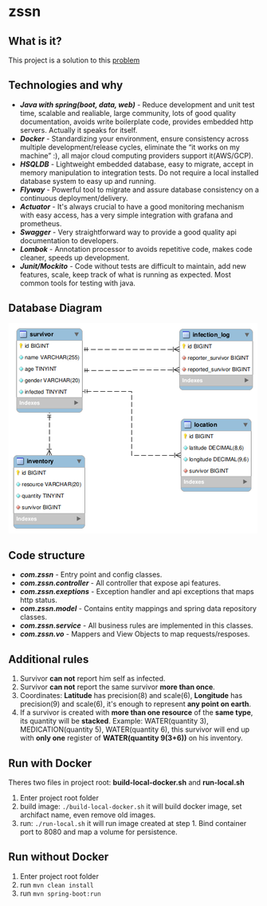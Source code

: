 # zssn
## **What is it?**

This project is a solution to this [problem](https://gist.github.com/akitaonrails/711b5553533d1a14364907bbcdbee677)

## **Technologies and why**

* ***Java with spring(boot, data, web)*** - Reduce development and unit test time, scalable and realiable, large community, lots of good quality documentation, avoids write boilerplate code, provides embedded http servers. Actually it speaks for itself.
* ***Docker*** - Standardizing your environment, ensure consistency across multiple development/release cycles, eliminate the “it works on my machine” :), all major cloud computing providers support it(AWS/GCP).
* ***HSQLDB*** - Lightweight embedded database, easy to migrate, accept in memory manipulation to integration tests. Do not require a local installed database system to easy up and running.
* ***Flyway*** - Powerful tool to migrate and assure database consistency on a continuous deployment/delivery.
* ***Actuator*** - It's always crucial to have a good monitoring mechanism with easy access, has a very simple integration with grafana and prometheus.
* ***Swagger*** - Very straightforward way to provide a good quality api documentation to developers.
* ***Lombok*** - Annotation processor to avoids repetitive code, makes code cleaner, speeds up development.
* ***Junit/Mockito*** - Code without tests are difficult to maintain, add new features, scale, keep track of what is running as expected. Most common tools for testing with java.

## **Database Diagram**
![Alt text](https://github.com/lacau/zssn/blob/master/database/database_diagram.png?raw=true)

## **Code structure**
* ***com.zssn*** - Entry point and config classes.
* ***com.zssn.controller*** - All controller that expose api features.
* ***com.zssn.exeptions*** - Exception handler and api exceptions that maps http status.
* ***com.zssn.model*** - Contains entity mappings and spring data repository classes.
* ***com.zssn.service*** - All business rules are implemented in this classes.
* ***com.zssn.vo*** - Mappers and View Objects to map requests/resposes.

## **Additional rules**
1. Survivor **can not** report him self as infected.
2. Survivor **can not** report the same survivor **more than once**.
3. Coordinates: **Latitude** has precision(8) and scale(6), **Longitude** has precision(9) and scale(6), it's enough to represent **any point on earth**.
4. If a survivor is created with **more than one resource** of the **same type**, its quantity will be **stacked**. Example: WATER(quantity 3), MEDICATION(quantity 5), WATER(quantity 6), this survivor will end up with **only one** register of **WATER(quantity 9(3+6))** on his inventory.

## **Run with Docker**
Theres two files in project root: **build-local-docker.sh** and **run-local.sh**
1. Enter project root folder
2. build image: ``./build-local-docker.sh`` it will build docker image, set archifact name, even remove old images.
3. run: ``./run-local.sh`` it will run image created at step 1. Bind container port to 8080 and map a volume for persistence.

## **Run without Docker**
1. Enter project root folder
2. run ``mvn clean install``
3. run ``mvn spring-boot:run``
